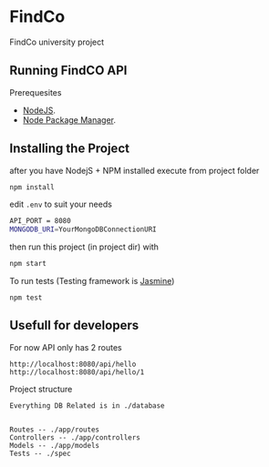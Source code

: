 # FindCo
FindCo university project

## Running FindCO API

Prerequesites
- [NodeJS](https://nodejs.org/en/).
- [Node Package Manager](https://docs.npmjs.com/downloading-and-installing-node-js-and-npm).


## Installing the Project

after you have NodejS + NPM installed execute from project folder
```bash
npm install
```


edit ``.env`` to suit your needs
```bash
API_PORT = 8080
MONGODB_URI=YourMongoDBConnectionURI
```


then run this project (in project dir) with
```bash
npm start
```

To run tests (Testing framework is [Jasmine](https://www.npmjs.com/package/jasmine-node))
```
npm test
```
## Usefull for developers

For now API only has 2 routes
```
http://localhost:8080/api/hello
http://localhost:8080/api/hello/1
```

Project structure
```
Everything DB Related is in ./database


Routes -- ./app/routes
Controllers -- ./app/controllers
Models -- ./app/models
Tests -- ./spec
